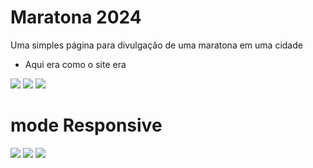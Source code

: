 # Maratona 2024

Uma simples página para divulgação de uma maratona em uma cidade

- Aqui era como o site era

<img src="https://github.com/user-attachments/assets/ee7a4108-d356-478c-b821-b93dbce1cc45" />
<img src="https://github.com/user-attachments/assets/2378e72f-aba3-44c6-82a4-af3a43b289b8" />
<img src="https://github.com/user-attachments/assets/7c4f1190-3e0e-40f1-a1cc-f78a5ee6c987" />

# mode Responsive

<img src="https://github.com/user-attachments/assets/976344a2-45ec-446d-a0a8-383ec16b4c00" /> 
<img src="https://github.com/user-attachments/assets/f3fb8b55-bcba-40ad-a247-40517c653539" /> 
<img src="https://github.com/user-attachments/assets/b5b2dd80-f9d8-45dc-8bc2-70bc0496a474" /> 
